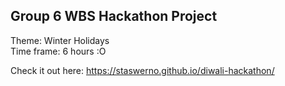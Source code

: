 ## Group 6 WBS Hackathon Project

Theme: Winter Holidays \
Time frame: 6 hours :O

Check it out here: https://staswerno.github.io/diwali-hackathon/
